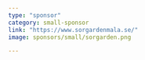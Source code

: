 ```yaml
---
type: "sponsor"
category: small-sponsor
link: "https://www.sorgardenmala.se/"
image: sponsors/small/sorgarden.png

---
```

